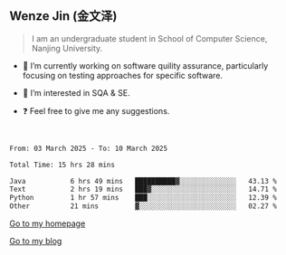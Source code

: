 ## Wenze Jin (金文泽)

> I am an undergraduate student in School of Computer Science, Nanjing University.

- 🔭 I’m currently working on software quility assurance, particularly focusing on testing approaches for specific software.
  
- 🌱 I’m interested in SQA & SE.
  
- ❓ Feel free to give me any suggestions.  

<br>  

<!--START_SECTION:waka-->

```txt
From: 03 March 2025 - To: 10 March 2025

Total Time: 15 hrs 28 mins

Java           6 hrs 49 mins   ██████████▓░░░░░░░░░░░░░░   43.13 %
Text           2 hrs 19 mins   ███▓░░░░░░░░░░░░░░░░░░░░░   14.71 %
Python         1 hr 57 mins    ███░░░░░░░░░░░░░░░░░░░░░░   12.39 %
Other          21 mins         ▓░░░░░░░░░░░░░░░░░░░░░░░░   02.27 %
```

<!--END_SECTION:waka-->

[Go to my homepage](https://wenzejin.github.io)

[Go to my blog](https://wenzejin.notion.site/Wenze-Jin-s-Blog-1635e9fa7b6d80b3adcedfacc74aa717?pvs=4)
